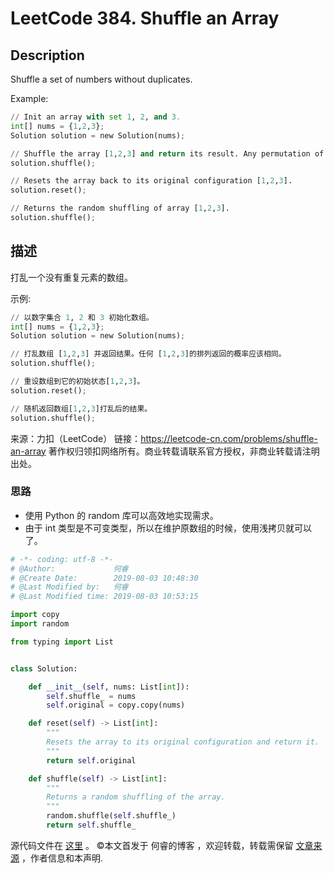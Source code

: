 # LeetCode 384. Shuffle an Array

## Description

Shuffle a set of numbers without duplicates.

Example:

```py
// Init an array with set 1, 2, and 3.
int[] nums = {1,2,3};
Solution solution = new Solution(nums);

// Shuffle the array [1,2,3] and return its result. Any permutation of [1,2,3] must equally likely to be returned.
solution.shuffle();

// Resets the array back to its original configuration [1,2,3].
solution.reset();

// Returns the random shuffling of array [1,2,3].
solution.shuffle();
```

## 描述

打乱一个没有重复元素的数组。

示例:

```py
// 以数字集合 1, 2 和 3 初始化数组。
int[] nums = {1,2,3};
Solution solution = new Solution(nums);

// 打乱数组 [1,2,3] 并返回结果。任何 [1,2,3]的排列返回的概率应该相同。
solution.shuffle();

// 重设数组到它的初始状态[1,2,3]。
solution.reset();

// 随机返回数组[1,2,3]打乱后的结果。
solution.shuffle();
```

来源：力扣（LeetCode）
链接：https://leetcode-cn.com/problems/shuffle-an-array
著作权归领扣网络所有。商业转载请联系官方授权，非商业转载请注明出处。

### 思路

* 使用 Python 的 random 库可以高效地实现需求。
* 由于 int 类型是不可变类型，所以在维护原数组的时候，使用浅拷贝就可以了。

```py
# -*- coding: utf-8 -*-
# @Author:             何睿
# @Create Date:        2019-08-03 10:48:30
# @Last Modified by:   何睿
# @Last Modified time: 2019-08-03 10:53:15

import copy
import random

from typing import List


class Solution:

    def __init__(self, nums: List[int]):
        self.shuffle_ = nums
        self.original = copy.copy(nums)

    def reset(self) -> List[int]:
        """
        Resets the array to its original configuration and return it.
        """
        return self.original

    def shuffle(self) -> List[int]:
        """
        Returns a random shuffling of the array.
        """
        random.shuffle(self.shuffle_)
        return self.shuffle_
```

源代码文件在 [这里](https://github.com/ruicore/Algorithm/blob/master/LeetCode/2019-08-03-384-Shuffle-an-Array.py) 。
©本文首发于 何睿的博客 ，欢迎转载，转载需保留 [文章来源](https://ruicore.cn/leetcode-384-shuffle-an-array/) ，作者信息和本声明.
